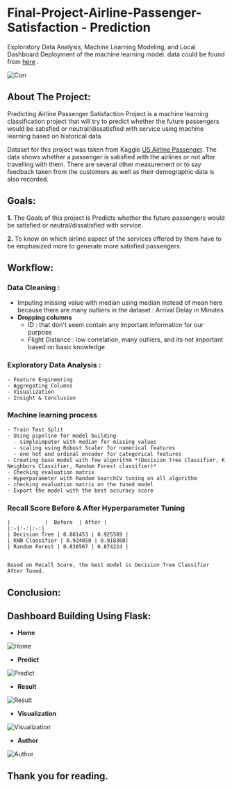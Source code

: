 # **Final-Project-Airline-Passenger-Satisfaction - Prediction**
Exploratory Data Analysis, Machine Learning Modeling, and Local Dashboard Deployment of the machine learning model. data could be found from [here](https://www.kaggle.com/johndddddd/customer-satisfaction) .

![Corr](/Images/Corr.png)

## **About The Project:** 

Predicting Airline Passenger Satisfaction Project is a machine learning classification project that will try to predict whether the future passengers would be satisfied or neutral/dissatisfied with service using machine learning based on historical data.

Dataset for this project was taken from Kaggle [US Airline Passenger](https://www.kaggle.com/johndddddd/customer-satisfaction). The data shows whether a passenger is satisfied with the airlines or not after travelling with them. There are several other measurement or to say feedback taken from the customers as well as their demographic data is also recorded.


## **Goals:**

**1.** The Goals of this project is Predicts whether the future passengers would be satisfied or neutral/dissatisfied with service. 

**2.** To know on which airline aspect of the services offered by them have to be emphasized more to generate more satisfied passengers.


## **Workflow:**

### **Data Cleaning :** 
  - Imputing missing value with median using median instead of mean here because there are many outliers in the dataset : Arrival Delay in Minutes
  - **Dropping columns** 
    - ID : that don't seem contain any important information for our purpose
    - Flight Distance :  low correlation, many outliers, and its not important based on basic knowledge
      
 ### **Exploratory Data Analysis :** 
    - Feature Engineering 
    - Aggregating Columns
    - Visualization
    - Insight & Conclusion
  
 ### **Machine learning process**
    - Train Test Split
    - Using pipeline for model building 
      - simpleimputer with median for missing values
      - scaling using Robust Scaler for numerical features
      - one hot and ordinal encoder for categorical features
    - Creating base model with few algorithm *(Decision Tree Classifier, K Neighbors Classifier, Random Forest classifier)*
    - Checking evaluation matrix
    - Hyperparameter with Random SearchCV tuning on all algorithm
    - checking evaluation matrix on the tuned model
    - Export the model with the best accuracy score

 ### **Recall Score Before & After Hyperparameter Tuning**

    |           |  Before  | After |
    |:-|:-:|:-:|
    | Decision Tree | 0.881453 | 0.925589 |
    | KNN Classifier | 0.924058 | 0.918360|
    | Random Forest | 0.838507 | 0.874224 |
    

    Based on Recall Score, the best model is Decision Tree Classifier After Tuned.

## **Conclusion:**


## **Dashboard Building Using Flask:**

- **Home**

![Home](/Images/Home.png)

- **Predict**

![Predict](/Images/Dataset.png)

- **Result**

![Result](/Images/Visualization.png)

- **Visualization**

![Visualization](/Images/Prediction.png)

- **Author**

![Author](/Images/Result.png)

## **Thank you for reading.**




